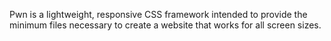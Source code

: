 Pwn is a lightweight, responsive CSS framework intended to provide the minimum files necessary 
to create a website that works for all screen sizes.